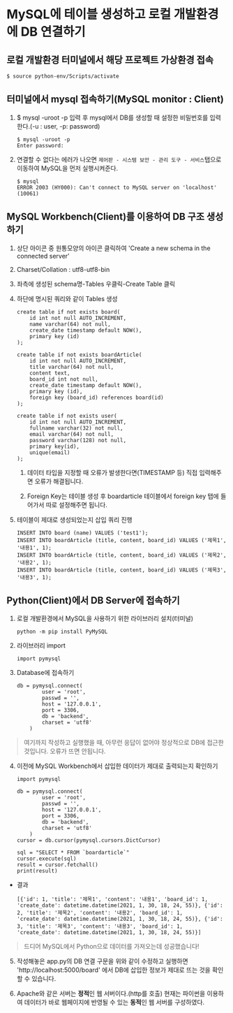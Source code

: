 # MySQL에 테이블 생성하고 로컬 개발환경에 DB 연결하기

## 로컬 개발환경 터미널에서 해당 프로젝트 가상환경 접속
```
$ source python-env/Scripts/activate
```

## 터미널에서 mysql 접속하기(MySQL monitor : Client)

1. $ mysql -uroot -p 입력 후 mysql에서 DB를 생성할 때 설정한 비밀번호를 입력한다.(-u : user, -p: password)

    ```
    $ mysql -uroot -p
    Enter password: 
    ```

2. 연결할 수 없다는 에러가 나오면 ```제어판 - 시스템 보안 - 관리 도구 - 서비스```탭으로 이동하여 MySQL을 먼저 실행시켜준다.

    ```
    $ mysql
    ERROR 2003 (HY000): Can't connect to MySQL server on 'localhost' (10061)
    ```
    
## MySQL Workbench(Client)를 이용하여 DB 구조 생성하기

1. 상단 아이콘 중 원통모양의 아이콘 클릭하여 'Create a new schema in the connected server'

2. Charset/Collation : utf8-utf8-bin

3. 좌측에 생성된 schema명-Tables 우클릭-Create Table 클릭

4. 하단에 명시된 쿼리와 같이 Tables 생성

    ```
    create table if not exists board(
        id int not null AUTO_INCREMENT,
        name varchar(64) not null,
        create_date timestamp default NOW(),
        primary key (id)
    );

    create table if not exists boardArticle(
        id int not null AUTO_INCREMENT,
        title varchar(64) not null,
        content text,
        board_id int not null,
        create_date timestamp default NOW(),
        primary key (id),
        foreign key (board_id) references board(id)
    );

    create table if not exists user(
        id int not null AUTO_INCREMENT,
        fullname varchar(32) not null,
        email varchar(64) not null,
        password varchar(128) not null,
        primary key(id),
        unique(email)
    );
    ```
        
    1. 데이터 타입을 지정할 때 오류가 발생한다면(TIMESTAMP 등) 직접 입력해주면 오류가 해결됩니다.

    2. Foreign Key는 테이블 생성 후 boardarticle 테이블에서 foreign key 탭에 들어가서 따로 설정해주면 됩니다.

5. 테이블이 제대로 생성되었는지 삽입 쿼리 진행

    ```
    INSERT INTO board (name) VALUES ('test1');
    INSERT INTO boardArticle (title, content, board_id) VALUES ('제목1', '내용1', 1);
    INSERT INTO boardArticle (title, content, board_id) VALUES ('제목2', '내용2', 1);
    INSERT INTO boardArticle (title, content, board_id) VALUES ('제목3', '내용3', 1);
    ```

## Python(Client)에서 DB Server에 접속하기

1. 로컬 개발환경에서 MySQL을 사용하기 위한 라이브러리 설치(터미널)

    ```
    python -m pip install PyMySQL
    ```

2. 라이브러리 import

    ```
    import pymysql
    ```

3. Database에 접속하기

    ```
    db = pymysql.connect(
            user = 'root',
            passwd = '',
            host = '127.0.0.1',
            port = 3306,
            db = 'backend',
            charset = 'utf8'
        )
    ```

> 여기까지 작성하고 실행했을 때, 아무런 응답이 없어야 정상적으로 DB에 접근한 것입니다. 오류가 뜨면 안됩니다.

4. 이전에 MySQL Workbench에서 삽입한 데이터가 제대로 출력되는지 확인하기

    ```
    import pymysql

    db = pymysql.connect(
            user = 'root',
            passwd = '',
            host = '127.0.0.1',
            port = 3306,
            db = 'backend',
            charset = 'utf8'
        )
    cursor = db.cursor(pymysql.cursors.DictCursor)

    sql = "SELECT * FROM `boardarticle`"
    cursor.execute(sql)
    result = cursor.fetchall()
    print(result)
    ```

- 결과

    ```
    [{'id': 1, 'title': '제목1', 'content': '내용1', 'board_id': 1, 'create_date': datetime.datetime(2021, 1, 30, 18, 24, 55)}, {'id': 2, 'title': '제목2', 'content': '내용2', 'board_id': 1, 'create_date': datetime.datetime(2021, 1, 30, 18, 24, 55)}, {'id': 3, 'title': '제목3', 'content': '내용3', 'board_id': 1, 'create_date': datetime.datetime(2021, 1, 30, 18, 24, 55)}]
    ```

> 드디어 MySQL에서 Python으로 데이터를 가져오는데 성공했습니다!

5. 작성해놓은 app.py의 DB 연결 구문을 위와 같이 수정하고 실행하면 'http://localhost:5000/board' 에서 DB에 삽입한 정보가 제대로 뜨는 것을 확인할 수 있습니다.

6. Apache와 같은 서버는 **정적**인 웹 서버이다.(http를 호출) 현재는 파이썬을 이용하여 데이터가 바로 웹페이지에 반영될 수 있는 **동적**인 웹 서버를 구성하였다.
